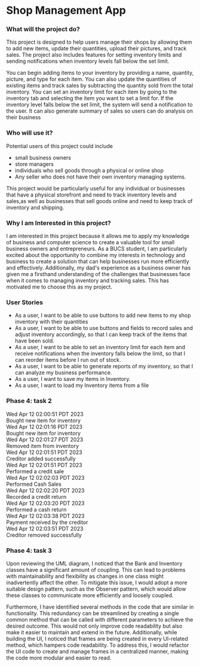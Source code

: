 # Shop Management App

### What will the project do?

This project is designed to help users manage their shops by allowing them to add new items, update their quantities,
upload their pictures, and track sales. The project also includes features for setting inventory limits and sending 
notifications when inventory levels fall below the set limit. 

 You can begin adding items to your inventory by providing a name, quantity, picture, and type for each item. You can
 also update the quantities of existing items and track sales by subtracting the quantity sold from the total inventory.
You can set an inventory limit for each item by going to the inventory tab and selecting the item you want to set a 
limit for. If the inventory level falls below the set limit, the system will send a notification to the user. It can
also generate summary of sales so users can do analysis on their business



### Who will use it?

Potential users of this project could include 


- small business owners
- store managers
- individuals who sell goods through a physical or online shop
- Any seller who does not have their own inventory managing systems. 


This project would be 
particularly useful for any individual or businesses that have a physical storefront and need to track inventory levels and sales,as well
as businesses that sell goods online and need to keep track of inventory and shipping.
 
### Why I am Interested in this project?

I am interested in this project because it allows me to apply my knowledge of business and computer science to create a 
valuable tool for small business owners and entrepreneurs. As a BUCS student, I am particularly excited about the 
opportunity to combine my interests in technology and business to create a solution that can help businesses run 
more efficiently and effectively. Additionally, my dad's experience as a business owner has given me a firsthand
understanding of the challenges that businesses face when it comes to managing inventory and tracking sales. 
This has motivated me to choose this as my project.

### User Stories

- As a user, I want to be able to use buttons to add new items to my shop inventory with their quantities
- As a user, I want to be able to use buttons and fields to record sales and adjust inventory accordingly, so that I can
keep track of the items that have been sold.
- As a user, I want to be able to set an inventory limit for each item and receive notifications when the inventory
falls below the limit, so that I can reorder items before I run out of stock.
- As a user, I want to be able to generate reports of my inventory, so that I can analyze my business
performance.
- As a user, I want to save my items in Inventory.
- As a user, I want to load my Inventory items from a file

### Phase 4: task 2
Wed Apr 12 02:00:51 PDT 2023 \
Bought new item for inventory \
Wed Apr 12 02:01:16 PDT 2023 \
Bought new item for inventory \
Wed Apr 12 02:01:27 PDT 2023 \
Removed item from inventory \
Wed Apr 12 02:01:51 PDT 2023 \
Creditor added successfully  \
Wed Apr 12 02:01:51 PDT 2023 \
Performed a credit sale   \
Wed Apr 12 02:02:03 PDT 2023 \
Performed Cash Sales \
Wed Apr 12 02:02:20 PDT 2023 \
Recorded a credit return \
Wed Apr 12 02:03:20 PDT 2023 \
Performed a cash return \
Wed Apr 12 02:03:38 PDT 2023 \
Payment received by the creditor \
Wed Apr 12 02:03:51 PDT 2023 \
Creditor removed successfully 

### Phase 4: task 3
Upon reviewing the UML diagram, I noticed that the Bank and Inventory classes have a significant amount of coupling.
This can lead to problems with maintainability and flexibility as changes in one class might inadvertently affect 
the other. To mitigate this issue, I would adopt a more suitable design pattern, such as the Observer pattern,
which would allow these classes to communicate more efficiently and loosely coupled.

Furthermore, I have identified several methods in the code that are similar in functionality.
This redundancy can be streamlined by creating a single common method that can be called with different parameters
to achieve the desired outcome. This would not only improve code readability but also make it easier to maintain and
extend in the future. Additionally, while building the UI, I noticed that frames are being created in every UI-related
method, which hampers code readability. To address this, I would refactor the UI code to create and manage frames
in a centralized manner, making the code more modular and easier to read.